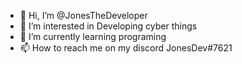 - 👋 Hi, I’m @JonesTheDeveloper
- 👀 I’m interested in Developing cyber things
- 🌱 I’m currently learning programing
- 📫 How to reach me on my discord JonesDev#7621
